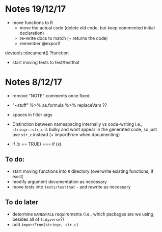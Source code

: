 # Notes 19/12/17

- move functions to R
  - move the actual code (delete old code, but keep commented initial declaration)
  - re-write docs to match (+ returns the code)
  - remember @export!
  
devtools::document()
?function
  
- start moving tests to test/testthat






# Notes 8/12/17

- remove "NOTE" comments once fixed
- "~stuff" %>% as.formula %>% replaceVars ??
- spaces in filter args

- Distinction between namespacing internally vs code-writing
  i.e., `stringr::str_c` is bulky and wont appear in the generated
        code, so just use `str_c` instead (+ importFrom when documenting)

- if (x == TRUE) === if (x)


## To do:

- start moving functions into `R` directory (overwrite existing functions, if exist)
- modify argument documentation as necessary
- move tests into `tests/testthat` - and rewrite as necessary

## To do later
- determine `NAMESPACE` requirements (i.e., which packages are we using, besides all of `tidyverse`?)
- add `importFrom(stringr, str_c)` 